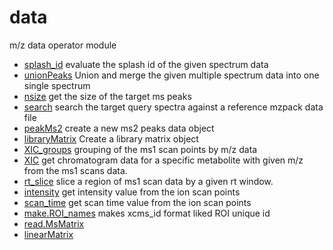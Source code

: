 # data

m/z data operator module

+ [splash_id](data/splash_id.1) evaluate the splash id of the given spectrum data
+ [unionPeaks](data/unionPeaks.1) Union and merge the given multiple spectrum data into one single spectrum
+ [nsize](data/nsize.1) get the size of the target ms peaks
+ [search](data/search.1) search the target query spectra against a reference mzpack data file
+ [peakMs2](data/peakMs2.1) create a new ms2 peaks data object
+ [libraryMatrix](data/libraryMatrix.1) Create a library matrix object
+ [XIC_groups](data/XIC_groups.1) grouping of the ms1 scan points by m/z data
+ [XIC](data/XIC.1) get chromatogram data for a specific metabolite with given m/z from the ms1 scans data.
+ [rt_slice](data/rt_slice.1) slice a region of ms1 scan data by a given rt window.
+ [intensity](data/intensity.1) get intensity value from the ion scan points
+ [scan_time](data/scan_time.1) get scan time value from the ion scan points
+ [make.ROI_names](data/make.ROI_names.1) makes xcms_id format liked ROI unique id
+ [read.MsMatrix](data/read.MsMatrix.1) 
+ [linearMatrix](data/linearMatrix.1) 

